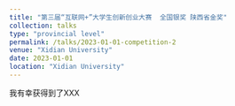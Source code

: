```yaml
---
title: "第三届“互联网+”大学生创新创业大赛  全国银奖 陕西省金奖"
collection: talks
type: "provincial level"
permalink: /talks/2023-01-01-competition-2
venue: "Xidian University"
date: 2023-01-01
location: "Xidian University"
---
```


<!-- I participated in the 2022 years National Undergraduate Mathmatical Contest, and finally was awarded as [the First Price](/images/competition_2.jpg). -->
我有幸获得到了XXX


